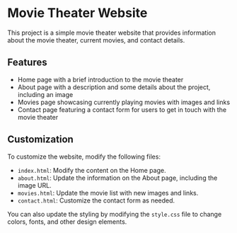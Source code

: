 # Movie Theater Website

This project is a simple movie theater website that provides information about the movie theater, current movies, and contact details.

## Features

- Home page with a brief introduction to the movie theater
- About page with a description and some details about the project, including an image
- Movies page showcasing currently playing movies with images and links
- Contact page featuring a contact form for users to get in touch with the movie theater

## Customization

To customize the website, modify the following files:

- `index.html`: Modify the content on the Home page.
- `about.html`: Update the information on the About page, including the image URL.
- `movies.html`: Update the movie list with new images and links.
- `contact.html`: Customize the contact form as needed.

You can also update the styling by modifying the `style.css` file to change colors, fonts, and other design elements.
